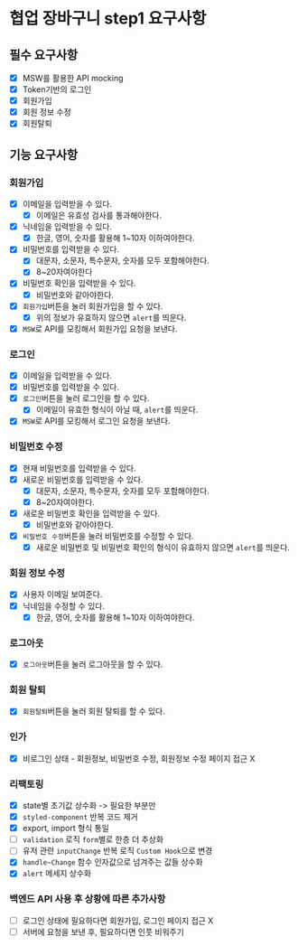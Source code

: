# 협업 장바구니 step1 요구사항

## 필수 요구사항

- [x] MSW를 활용한 API mocking
- [x] Token기반의 로그인
- [x] 회원가입
- [x] 회원 정보 수정
- [x] 회원탈퇴

## 기능 요구사항

### 회원가입

- [x] 이메일을 입력받을 수 있다.
  - [x] 이메일은 유효성 검사를 통과해야한다.
- [x] 닉네임을 입력받을 수 있다.
  - [x] 한글, 영어, 숫자를 활용해 1~10자 이하여야한다.
- [x] 비밀번호를 입력받을 수 있다.
  - [x] 대문자, 소문자, 특수문자, 숫자를 모두 포함해야한다.
  - [x] 8~20자여야한다
- [x] 비밀번호 확인을 입력받을 수 있다.
  - [x] 비밀번호와 같아야한다.
- [x] `회원가입`버튼을 눌러 회원가입을 할 수 있다.
  - [x] 위의 정보가 유효하지 않으면 `alert`를 띄운다.
- [x] `MSW`로 API를 모킹해서 회원가입 요청을 보낸다.

### 로그인

- [x] 이메일을 입력받을 수 있다.
- [x] 비밀번호를 입력받을 수 있다.
- [x] `로그인`버튼을 눌러 로그인을 할 수 있다.
  - [x] 이메일이 유효한 형식이 아닐 때, `alert`를 띄운다.
- [x] `MSW`로 API를 모킹해서 로그인 요청을 보낸다.

### 비밀번호 수정

- [x] 현재 비밀번호를 입력받을 수 있다.
- [x] 새로운 비밀번호를 입력받을 수 있다.
  - [x] 대문자, 소문자, 특수문자, 숫자를 모두 포함해야한다.
  - [x] 8~20자여야한다.
- [x] 새로운 비밀번호 확인을 입력받을 수 있다.
  - [x] 비밀번호와 같아야한다.
- [x] `비밀번호 수정`버튼을 눌러 비밀번호를 수정할 수 있다.
  - [x] 새로운 비밀번호 및 비밀번호 확인의 형식이 유효하지 않으면 `alert`를 띄운다.

### 회원 정보 수정

- [x] 사용자 이메일 보여준다.
- [x] 닉네임을 수정할 수 있다.
  - [x] 한글, 영어, 숫자를 활용해 1~10자 이하여야한다.

### 로그아웃

- [x] `로그아웃`버튼을 눌러 로그아웃을 할 수 있다.

### 회원 탈퇴

- [x] `회원탈퇴`버튼을 눌러 회원 탈퇴를 할 수 있다.

### 인가

- [x] 비로그인 상태 - 회원정보, 비밀번호 수정, 회원정보 수정 페이지 접근 X

### 리팩토링

- [x] state별 초기값 상수화 -> 필요한 부분만
- [x] `styled-component` 반복 코드 제거
- [x] export, import 형식 통일
- [ ] `validation` 로직 `form`별로 한층 더 추상화
- [ ] 유저 관련 `inputChange` 반복 로직 `Custom Hook`으로 변경
- [x] `handle~Change` 함수 인자값으로 넘겨주는 값들 상수화
- [x] `alert` 메세지 상수화

### 백엔드 API 사용 후 상황에 따른 추가사항

- [ ] 로그인 상태에 필요하다면 회원가입, 로그인 페이지 접근 X
- [ ] 서버에 요청을 보낸 후, 필요하다면 인풋 비워주기
